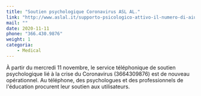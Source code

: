 ```yaml
---
title: "Soutien psychologique Coronavirus ASL AL."
link: "http://www.aslal.it/supporto-psicologico-attivo-il-numero-di-aiuto-asl-al"
mail: ""
date: 2020-11-11
phone: "366.430.9876"
weight: 1
categoria:
    - Medical
---
```


À partir du mercredi 11 novembre, le service téléphonique de soutien psychologique lié à la crise du Coronavirus (3664309876) est de nouveau opérationnel. Au téléphone, des psychologues et des professionnels de l'éducation procurent leur soutien aux utilisateurs.
